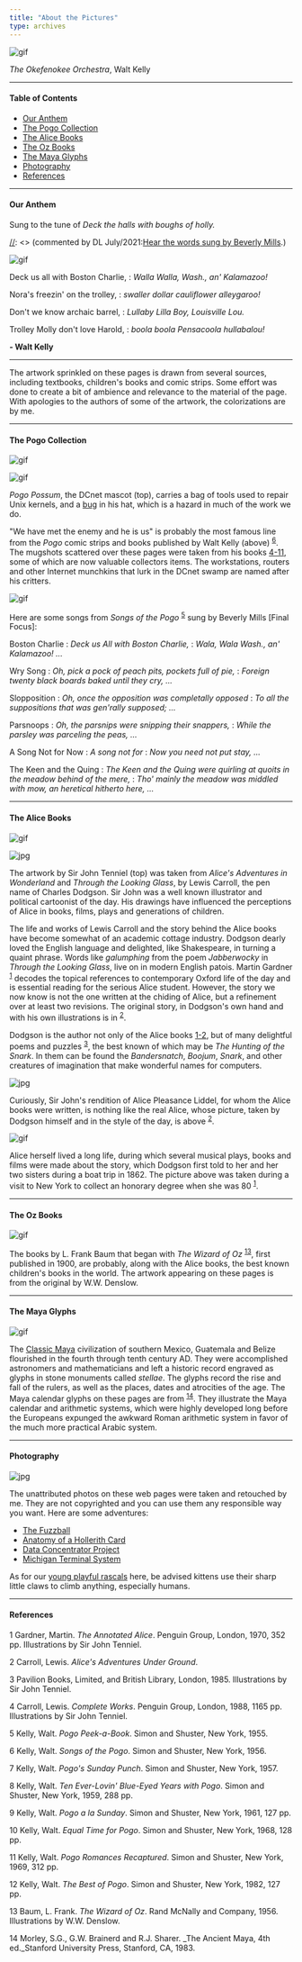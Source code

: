 ```yaml
---
title: "About the Pictures"
type: archives
---
```


![gif](/documentation/pic/tribeb.gif)

_The Okefenokee Orchestra_, Walt Kelly

* * *

#### Table of Contents

*  [Our Anthem](/reflib/pictures/#our-anthem)
*  [The Pogo Collection](/reflib/pictures/#the-pogo-collection)
*  [The Alice Books](/reflib/pictures/#the-alice-books)
*  [The Oz Books](/reflib/pictures/#the-oz-books)
*  [The Maya Glyphs](/reflib/pictures/#the-maya-glyphs)
*  [Photography](/reflib/pictures/#photography)
*  [References](/reflib/pictures/#references)

* * *

#### Our Anthem

Sung to the tune of _Deck the halls with boughs of holly._

[//]: <> (commented by DL July/2021:[Hear the words sung by Beverly Mills](wav/song1a.wav).)

![gif](/documentation/pic/bostona.gif)

Deck us all with Boston Charlie,
: _Walla Walla, Wash., an' Kalamazoo!_

Nora's freezin' on the trolley,
: _swaller dollar cauliflower alleygaroo!_

Don't we know archaic barrel,
: _Lullaby Lilla Boy, Louisville Lou._

Trolley Molly don't love Harold,
: _boola boola Pensacoola hullabalou!_

**- Walt Kelly**

* * *

The artwork sprinkled on these pages is drawn from several sources, including textbooks, children's books and comic strips. Some effort was done to create a bit of ambience and relevance to the material of the page. With apologies to the authors of some of the artwork, the colorizations are by me.

* * *

#### The Pogo Collection

![gif](/documentation/pic/pogo.gif)

![gif](/documentation/pic/w_kellya.gif)

_Pogo Possum_, the DCnet mascot (top), carries a bag of tools used to repair Unix kernels, and a [bug](https://www.history.navy.mil/our-collections/photography/numerical-list-of-images/nhhc-series/nh-series/NH-96000/NH-96566-KN.html) in his hat, which is a hazard in much of the work we do.

"We have met the enemy and he is us" is probably the most famous line from the _Pogo_ comic strips and books published by Walt Kelly (above) <sup>[6](#myfootnote6)</sup>. The mugshots scattered over these pages were taken from his books [4-11](/reflib/pictures/#references), some of which are now valuable collectors items. The workstations, routers and other Internet munchkins that lurk in the DCnet swamp are named after his critters.

![gif](/documentation/pic/mugshot.gif)

Here are some songs from _Songs of the Pogo_ <sup>[5](#myfootnote5)</sup> sung by Beverly Mills [Final Focus]:

[//]: <> (commented by DL July/2021 wav/song1a.wav)
Boston Charlie
: _Deck us All with Boston Charlie,_
: _Wala, Wala Wash., an' Kalamazoo! ..._

[//]: <> (commented by DL July/2021 wav/song2a.wav)

Wry Song
: _Oh, pick a pock of peach pits, pockets full of pie,_
: _Foreign twenty black boards baked until they cry, ..._

[//]: <> (commented by DL July/2021 wav/song3a.wav)

Slopposition
: _Oh, once the opposition was completally opposed_
: _To all the suppositions that was gen'rally supposed; ..._

[//]: <> (wav/song4a.wav)

Parsnoops
: _Oh, the parsnips were snipping their snappers,_
: _While the parsley was parceling the peas, ..._

[//]: <> (commented by DL July/2021 wav/song5a.wav)

A Song Not for Now
: _A song not for_
: _Now you need not put stay, ..._

[//]: <> (commented by DL July/2021 wav/song6a.wav)

The Keen and the Quing
: _The Keen and the Quing were quirling at quoits in the meadow behind of the mere,_
: _Tho' mainly the meadow was middled with mow, an heretical hitherto here, ..._

* * *

#### The Alice Books

![gif](/documentation/pic/alice47.gif)

![jpg](/documentation/pic/alice05s.jpg)

The artwork by Sir John Tenniel (top) was taken from _Alice's Adventures in Wonderland_ and _Through the Looking Glass_, by Lewis Carroll, the pen name of Charles Dodgson. Sir John was a well known illustrator and political cartoonist of the day. His drawings have influenced the perceptions of Alice in books, films, plays and generations of children.

The life and works of Lewis Carroll and the story behind the Alice books have become somewhat of an academic cottage industry. Dodgson dearly loved the English language and delighted, like Shakespeare, in turning a quaint phrase. Words like _galumphing_ from the poem _Jabberwocky_ in _Through the Looking Glass_, live on in modern English patois. Martin Gardner <sup>[1](#myfootnote1)</sup> decodes the topical references to contemporary Oxford life of the day and is essential reading for the serious Alice student. However, the story we now know is not the one written at the chiding of Alice, but a refinement over at least two revisions. The original story, in Dodgson's own hand and with his own illustrations is in <sup>[2](#myfootnote2)</sup>.

Dodgson is the author not only of the Alice books [1-2](/reflib/pictures/#references), but of many delightful poems and puzzles <sup>[3](#myfootnote3)</sup>, the best known of which may be _The Hunting of the Snark_. In them can be found the _Bandersnatch_, _Boojum_, _Snark_, and other creatures of imagination that make wonderful names for computers.

![jpg](/documentation/pic/alice100.jpg)

Curiously, Sir John's rendition of Alice Pleasance Liddel, for whom the Alice books were written, is nothing like the real Alice, whose picture, taken by Dodgson himself and in the style of the day, is above <sup>[2](#myfootnote2)</sup>.

![gif](/documentation/pic/alice101a.gif)

Alice herself lived a long life, during which several musical plays, books and films were made about the story, which Dodgson first told to her and her two sisters during a boat trip in 1862. The picture above was taken during a visit to New York to collect an honorary degree when she was 80 <sup>[1](#myfootnote1)</sup>.

* * *

#### The Oz Books

![gif](/documentation/pic/flatheads.gif)

The books by L. Frank Baum that began with _The Wizard of Oz_ <sup>[13](#myfootnote13)</sup>, first published in 1900, are probably, along with the Alice books, the best known children's books in the world. The artwork appearing on these pages is from the original by W.W. Denslow.

* * *

#### The Maya Glyphs

![gif](/documentation/pic/kin1.gif)

The [Classic Maya](/reflib/maya/) civilization of southern Mexico, Guatemala and Belize flourished in the fourth through tenth century AD. They were accomplished astronomers and mathematicians and left a historic record engraved as glyphs in stone monuments called _stellae_. The glyphs record the rise and fall of the rulers, as well as the places, dates and atrocities of the age. The Maya calendar glyphs on these pages are from <sup>[14](#myfootnote14)</sup>. They illustrate the Maya calendar and arithmetic systems, which were highly developed long before the Europeans expunged the awkward Roman arithmetic system in favor of the much more practical Arabic system.

* * *

#### Photography

![jpg](/documentation/pic/yandb1.jpg)

The unattributed photos on these web pages were taken and retouched by me. They are not copyrighted and you can use them any responsible way you want. Here are some adventures:

* [The Fuzzball](/reflib/gallery/gallery10/)
* [Anatomy of a Hollerith Card](/reflib/gallery/gallery9/)
* [Data Concentrator Project](/reflib/gallery/gallery7/)
* [Michigan Terminal System](/reflib/gallery/gallery8/)

As for our [young playful rascals](/reflib/fam/) here, be advised kittens use their sharp little claws to climb anything, especially humans.

* * *

#### References

<a name="myfootnote1">1</a>  Gardner, Martin. _The Annotated Alice_. Penguin Group, London, 1970, 352 pp. Illustrations by Sir John Tenniel.

<a name="myfootnote2">2</a>  Carroll, Lewis. _Alice's Adventures Under Ground_.

<a name="myfootnote3">3</a>  Pavilion Books, Limited, and British Library, London, 1985. Illustrations by Sir John Tenniel.

<a name="myfootnote4">4</a>  Carroll, Lewis. _Complete Works_. Penguin Group, London, 1988, 1165 pp. Illustrations by Sir John Tenniel.

<a name="myfootnote5">5</a>  Kelly, Walt. _Pogo Peek-a-Book_. Simon and Shuster, New York, 1955.

<a name="myfootnote6">6</a>  Kelly, Walt. _Songs of the Pogo_. Simon and Shuster, New York, 1956.

<a name="myfootnote7">7</a>  Kelly, Walt. _Pogo's Sunday Punch_. Simon and Shuster, New York, 1957.

<a name="myfootnote8">8</a>  Kelly, Walt. _Ten Ever-Lovin' Blue-Eyed Years with Pogo_. Simon and Shuster, New York, 1959, 288 pp.

<a name="myfootnote9">9</a>  Kelly, Walt. _Pogo a la Sunday_. Simon and Shuster, New York, 1961, 127 pp.

<a name="myfootnote10">10</a>  Kelly, Walt. _Equal Time for Pogo_. Simon and Shuster, New York, 1968, 128 pp.

<a name="myfootnote11">11</a>  Kelly, Walt. _Pogo Romances Recaptured_. Simon and Shuster, New York, 1969, 312 pp.

<a name="myfootnote12">12</a>  Kelly, Walt. _The Best of Pogo_. Simon and Shuster, New York, 1982, 127 pp.

<a name="myfootnote13">13</a>  Baum, L. Frank. _The Wizard of Oz_. Rand McNally and Company, 1956. Illustrations by W.W. Denslow.

<a name="myfootnote14">14</a>  Morley, S.G., G.W. Brainerd and R.J. Sharer. _The Ancient Maya, 4th ed._Stanford University Press, Stanford, CA, 1983.